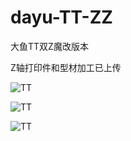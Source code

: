 # dayu-TT-ZZ

大鱼TT双Z魔改版本

Z轴打印件和型材加工已上传


![TT](https://github.com/thunder439/dayu-TT-ZZ/blob/main/1.png)

![TT](https://github.com/thunder439/dayu-TT-ZZ/blob/main/2.png)

![TT](https://github.com/thunder439/dayu-TT-ZZ/blob/main/3.png)
